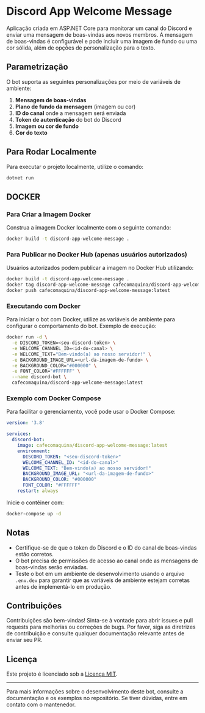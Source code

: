 
# Discord App Welcome Message

Aplicação criada em ASP.NET Core para monitorar um canal do Discord e enviar uma mensagem de boas-vindas aos novos membros. A mensagem de boas-vindas é configurável e pode incluir uma imagem de fundo ou uma cor sólida, além de opções de personalização para o texto.

## Parametrização

O bot suporta as seguintes personalizações por meio de variáveis de ambiente:

1. **Mensagem de boas-vindas**
2. **Plano de fundo da mensagem** (imagem ou cor)
3. **ID do canal** onde a mensagem será enviada
4. **Token de autenticação** do bot do Discord
5. **Imagem ou cor de fundo**
6. **Cor do texto**

## Para Rodar Localmente

Para executar o projeto localmente, utilize o comando:

```bash
dotnet run
```

## DOCKER

### Para Criar a Imagem Docker

Construa a imagem Docker localmente com o seguinte comando:

```bash
docker build -t discord-app-welcome-message .
```

### Para Publicar no Docker Hub (apenas usuários autorizados)

Usuários autorizados podem publicar a imagem no Docker Hub utilizando:

```bash
docker build -t discord-app-welcome-message . 
docker tag discord-app-welcome-message cafecomaquina/discord-app-welcome-message:latest
docker push cafecomaquina/discord-app-welcome-message:latest
```

### Executando com Docker

Para iniciar o bot com Docker, utilize as variáveis de ambiente para configurar o comportamento do bot. Exemplo de execução:

```bash
docker run -d \
  -e DISCORD_TOKEN=<seu-discord-token> \
  -e WELCOME_CHANNEL_ID=<id-do-canal> \
  -e WELCOME_TEXT="Bem-vindo(a) ao nosso servidor!" \
  -e BACKGROUND_IMAGE_URL=<url-da-imagem-de-fundo> \
  -e BACKGROUND_COLOR="#000000" \
  -e FONT_COLOR="#FFFFFF" \
  --name discord-bot \
  cafecomaquina/discord-app-welcome-message:latest
```

### Exemplo com Docker Compose

Para facilitar o gerenciamento, você pode usar o Docker Compose:

```yaml
version: '3.8'

services:
  discord-bot:
    image: cafecomaquina/discord-app-welcome-message:latest
    environment:
      DISCORD_TOKEN: "<seu-discord-token>"
      WELCOME_CHANNEL_ID: "<id-do-canal>"
      WELCOME_TEXT: "Bem-vindo(a) ao nosso servidor!"
      BACKGROUND_IMAGE_URL: "<url-da-imagem-de-fundo>"
      BACKGROUND_COLOR: "#000000"
      FONT_COLOR: "#FFFFFF"
    restart: always
```

Inicie o contêiner com:

```bash
docker-compose up -d
```

## Notas

- Certifique-se de que o token do Discord e o ID do canal de boas-vindas estão corretos.
- O bot precisa de permissões de acesso ao canal onde as mensagens de boas-vindas serão enviadas.
- Teste o bot em um ambiente de desenvolvimento usando o arquivo `.env.dev` para garantir que as variáveis de ambiente estejam corretas antes de implementá-lo em produção.

## Contribuições

Contribuições são bem-vindas! Sinta-se à vontade para abrir issues e pull requests para melhorias ou correções de bugs. Por favor, siga as diretrizes de contribuição e consulte qualquer documentação relevante antes de enviar seu PR.

## Licença

Este projeto é licenciado sob a [Licença MIT](LICENSE).

---

Para mais informações sobre o desenvolvimento deste bot, consulte a documentação e os exemplos no repositório. Se tiver dúvidas, entre em contato com o mantenedor.
